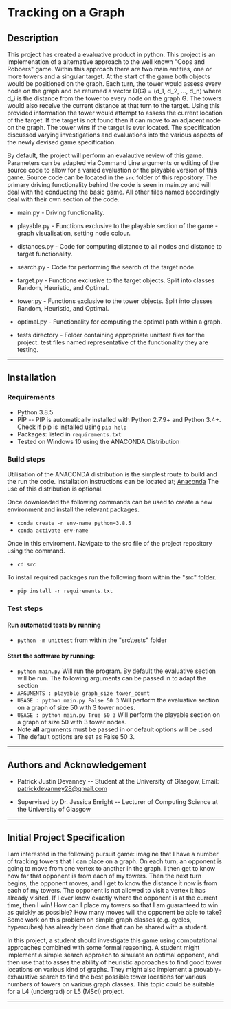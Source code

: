 # Tracking on a Graph
## Description
This project has created a evaluative product in python. This project is an implemenation of a alternative approach to the well known "Cops and Robbers" game. Within this approach there are two main entities, one or more towers and a singular target. At the start of the game both objects would be positioned on the graph. Each turn, the tower would assess every node on the graph and be returned a vector D(G) = (d_1, d_2, ..., d_n) where d_i is the distance from the tower to every node on the graph G. The towers would also receive the current distance at that turn to the target. Using this provided information the tower would attempt to assess the current location of the target. If the target is not found then it can move to an adjacent node on the graph. The tower wins if the target is ever located. The specification discussed varying investigations and evaluations into the various aspects of the newly devised game specification.

By default, the project will perform an evalautive review of this game. Parameters can be adapted via Command Line arguments or editing of the source code to allow for a varied evaluation or the playable version of this game. Source code can be located in the `src` folder of this repository. The primary driving functionality behind the code is seen in main.py and will deal with the conducting the basic game. All other files named accordingly deal with their own section of the code.

* main.py - Driving functionality.
* playable.py - Functions exclusive to the playable section of the game - graph visualisation, setting node colour.
* distances.py - Code for computing distance to all nodes and distance to target functionality.
* search.py - Code for performing the search of the target node.
* target.py - Functions exclusive to the target objects. Split into classes Random, Heuristic, and Optimal.
* tower.py - Functions exclusive to the tower objects. Split into classes Random, Heuristic, and Optimal.
* optimal.py - Functionality for computing the optimal path within a graph.

* tests directory - Folder containing appropriate unittest files for the project. test files named representative of the functionality they are testing.
---
## Installation
### Requirements
* Python 3.8.5
* PIP -- PIP is automatically installed with Python 2.7.9+ and Python 3.4+. Check if pip is installed using `pip help`
* Packages: listed in `requirements.txt` 
* Tested on Windows 10 using the ANACONDA Distribution

### Build steps
Utilisation of the ANACONDA distribution is the simplest route to build and the run the code. Installation instructions can be located at;
[Anaconda](https://www.anaconda.com/products/individual) The use of this distribution is optional.

Once downloaded the following commands can be used to create a new environment and install the relevant packages.
* `conda create -n env-name python=3.8.5`
* `conda activate env-name`

Once in this enviroment. Navigate to the src file of the project repository using the command.
* `cd src`

To install required packages run the following from within the "src" folder.
* `pip install -r requirements.txt`

### Test steps
#### Run automated tests by running 
* `python -m unittest` from within the "src\tests" folder

#### Start the software by running:
* `python main.py` Will run the program. By default the evaluative section will be run. The following arguments can be passed in to adapt the section
* `ARGUMENTS : playable graph_size tower_count`
* `USAGE : python main.py False 50 3` Will perform the evaluative section on a graph of size 50 with 3 tower nodes.
* `USAGE : python main.py True 50 3` Will perform the playable section on a graph of size 50 with 3 tower nodes.
* Note **all** arguments must be passed in or default options will be used
* The default options are set as False 50 3.

---
## Authors and Acknowledgement
* Patrick Justin Devanney -- Student at the University of Glasgow, Email: patrickdevanney28@gmail.com

* Supervised by Dr. Jessica Enright -- Lecturer of Computing Science at the University of Glasgow

---

## Initial Project Specification
I am interested in the following pursuit game: imagine that I have a number of tracking towers that I can place on a graph. 
On each turn, an opponent is going to move from one vertex to another in the graph. I then get to know how far that opponent is from each of my towers. 
Then the next turn begins, the opponent moves, and I get to know the distance it *now* is from each of my towers. 
The opponent is not allowed to visit a vertex it has already visited. 
If I ever know exactly where the opponent is at the current time, then I win! How can I place my towers so that I am guaranteed to win as quickly as possible? 
How many moves will the opponent be able to take? Some work on this problem on simple graph classes (e.g. cycles, hypercubes) has already been done that can be shared with a student.

In this project, a student should investigate this game using computational approaches combined with some formal reasoning. 
A student might implement a simple search approach to simulate an optimal opponent, and then use that to asses the ability of heuristic approaches to find good tower locations on various 
kind of graphs. 
They might also implement a provably-exhaustive search to find the best possible tower locations for various numbers of towers on various graph classes. This topic could be suitable for a L4 (undergrad) or L5 (MSci) project.

---
